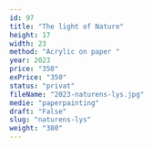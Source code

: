 ```yaml
---
id: 97
title: "The light of Nature"
height: 17
width: 23
method: "Acrylic on paper "
year: 2023
price: "350"
exPrice: "350"
status: "privat"
fileName: "2023-naturens-lys.jpg"
medie: "paperpainting"
draft: "False"
slug: "naturens-lys"
weight: "380"
---
```

